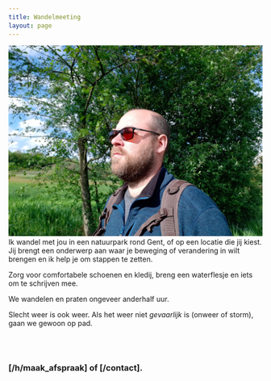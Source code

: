 ```yaml
---
title: Wandelmeeting
layout: page
---
```


![Wandelmeeting](/images/wandelen_bourgoyen.jpg)
Ik wandel met jou in een natuurpark rond Gent, of op een locatie die jij kiest. Jij brengt een onderwerp aan waar je beweging of verandering in wilt brengen en ik help je om stappen te zetten. 

Zorg voor comfortabele schoenen en kledij, breng een waterflesje en iets om te schrijven mee.

We wandelen en praten ongeveer anderhalf uur.

Slecht weer is ook weer. Als het weer niet *gevaarlijk* is (onweer of storm), gaan we gewoon op pad.  

<br/>
<br/>

### [/h/maak_afspraak] of [/contact].

